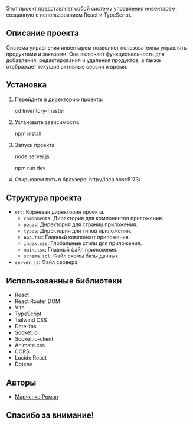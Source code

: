 Этот проект представляет собой систему управления инвентарем, созданную с использованием React и TypeScript.

## Описание проекта

Система управления инвентарем позволяет пользователям управлять продуктами и заказами. Она включает функциональность для добавления, редактирования и удаления продуктов, а также отображает текущие активные сессии и время.

## Установка

1. Перейдите в директорию проекта:
   
   cd Inventory-master

2. Установите зависимости:
   
   npm install

3. Запуск проекта:
   
   node server.js
   
   npm run dev

4. Открываем путь в браузере: http://localhost:5173/

## Структура проекта

- `src`: Корневая директория проекта.
  - `components`: Директория для компонентов приложения.
  - `pages`: Директория для страниц приложения.
  - `types`: Директория для типов приложения.
  - `App.tsx`: Главный компонент приложения.
  - `index.css`: Глобальные стили для приложения.
  - `main.tsx`: Главный файл приложения.
  - `schema.sql`: Файл схемы базы данных.
- `server.js`: Файл сервера.

## Использованные библиотеки

- React
- React Router DOM
- Vite
- TypeScript
- Tailwind CSS
- Date-fns
- Socket.io
- Socket.io-client
- Animate.css
- CORS
- Lucide React
- Dotenv

## Авторы

- [Марченко Роман](https://github.com/GhostRoman)

## Спасибо за внимание!